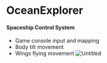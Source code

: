 # OceanExplorer
 
#### Spaceship Control System
- Game console input and mapping
- Body tilt movement
- Wings flying movement
![Untitled](https://github.com/TimChen1383/OceanExplorer/assets/37008451/891c0a95-7f8f-4ff9-a2b6-665be03054fc)
